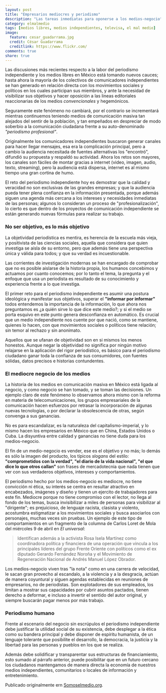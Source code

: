 ```yaml
---
layout: post
title: "Empresarios mediocres y periodismo"
description: "Las tareas inmediatas para oponerse a los medios-negocio"
category: elmalmedio
tags: [medios libres, medios independientes, televisa, el mal medio]
image:
  feature: cesar_guadarrama.jpg 
  credit: César Guadarrama
  creditlink: https://www.flickr.com/
comments: true 
share: true
---
```


Las discusiones más recientes respecto a la labor del periodismo independiente y los medios libres en México está tomando nuevos cauces; hasta ahora la mayoría de los colectivos de comunicadores independientes se han generado en relación directa con los movimientos sociales y políticos en los cuales participan sus miembros, y ante la necesidad de visibilizar sus objetivos y hacer oposición a las lineas editoriales reaccionarias de los medios *convencionales* y hegemónicos.

Seguramente este fenómeno no cambiará, por el contrario se incrementará mientras continuemos teniendo medios de comunicación masiva tan alejados del sentir de la población, y tan empeñados en despreciar de modo soberbio a la comunicación ciudadana frente a su auto-denominado *"periodismo profesional"*.

Originalmente los comunicadores independientes buscaron generar canales para hacer llegar mensajes, esa era la complicación principal, pero a cambio la audiencia necesitada de fuentes alternativas los "encontró", difundió su propuesta y respaldó su actividad. Ahora los retos son mayores, los canales son fáciles de montar gracias a internet (video, imagen, audio, texto, streaming), pero la audiencia está dispersa, internet es al mismo tiempo una gran cortina de humo.

El reto del periodismo independiente hoy es demostrar que la calidad y veracidad no son exclusivas de las grandes empresas; y que la audiencia pueda tener plena confianza en la información presentada, porque además siguen una agenda más cercana a los intereses y necesidades inmediatas de las personas; algunos lo consideran un proceso de "profesionalización", lo cierto es que dentro de los proyectos de comunicación independiente se están generando nuevas fórmulas para realizar su trabajo.

### No ser objetivo, es lo más objetivo

La objetividad periodística es mentira, es herencia de la escuela más vieja, y positivista de las ciencias sociales, aquella que considera que quien investiga se aísla de su entorno, pero que además tiene una perspectiva única y válida para todos; y que su verdad es incuestionable.

Las corrientes de investigación modernas se han encargado de comprobar que no es posible aislarse de la historia propia, los humanos concebimos y actuamos por cuanto conocemos; por lo tanto el tema, la pregunta y el enfoque que usa un periodista es resultado de su conocimiento y experiencia frente a lo que investiga.

El primer reto para el periodismo independiente es asumir una postura ideológica y manifestar sus objetivos, superar el **"informar por informar"** todos entendemos la importancia de la información, lo que ahora nos preguntamos es ¿a quién sirve lo que dice este medio?; y si el medio se porta esquivo en este punto genera desconfianza en automático. Es crucial que un medio independiente nos cuente por que nació, como se mantiene, quienes lo hacen, con que movimientos sociales o políticos tiene relación; sin temor al rechazo y sin anonimato.

Aquellos que se ufanan de objetividad son en si mismos los menos honestos. Aunque negar la objetividad no significa por ningún motivo relajarse en la aplicación del rigor periodístico, es básico para el periodismo ciudadano ganar toda la confianza de sus consumidores, con fuentes sólidas, datos precisos  e historias contundentes.

### El mediocre negocio de los medios

La historia de los medios en comunicación masiva en México está ligada al negocio, y como negocio se han tomado, y se toman las decisiones. Un ejemplo claro de este fenómeno lo observamos ahora mismo con la reforma en materia de telecomunicaciones, los grupos empresariales de la comunicación hacen esfuerzos por retrasar la incorporación de algunas nuevas tecnologías, o por declarar la obsolescencia de otras, según convenga a sus ganancias.

No es para escandalizar, es la naturaleza del capitalismo-imperial, y lo mismo hacen los empresarios en México que en China, Estados Unidos o Cuba. La disyuntiva entre calidad y ganancias no tiene duda para los medios-negocio.

El fin de un medio-negocio es vender, ese es el objetivo y no más; lo demás es sólo la imagen del producto, los típicos *slogans* del estilo: **"comprometidos con la verdad", "el diario de la vida nacional", "el que dice lo que otros callan"** son frases de mercadotecnia que nada tienen que ver con sus verdaderos objetivos, intereses y comportamientos.

El periodismo hecho por los medios-negocio es mediocre, no tiene convicción ni ética, su interés se centra en resultar atractivo en encabezados, imágenes y diseño y tienen un ejercito de trabajadores para este fin. Mediocre porque no tiene compromiso con el lector, no llega al fondo de los temas, busca invisibilizar a miles de personas para visibilizar al "dirigente"; es prejuicioso, de lenguaje racista, clasista y violento, acostumbra estigmatizar a los movimientos sociales y busca asociarlos con personajes, muchas veces sin pruebas.
Un ejemplo de este tipo de comportamientos en un fragmento de la columna de Carlos Loret de Mola del miércoles 9 de abril en *El universal*:

>Identifican además a la activista Rosa Isela Martínez como coordinadora política y financiera de una operación que vincula a los principales líderes del grupo Frente Oriente con políticos como el ex diputado Gerardo Fernández Noroña y el Movimiento de Regeneración Nacional de Andrés Manuel López Obrador.

Los medios-negocio viven tras "la nota" como en una carrera de velocidad, le sacan gran provecho al escandalo, a la violencia y a la desgracia, actúan de manera coyuntural y siguen agendas establecidas en reuniones de empresarios, no de periodistas. Son explotadores de sus empleados, los limitan a mostrar sus capacidades por cubrir asuntos pactados, tienen derecho a deformar, e incluso a invertir el sentido del autor original, y siempre buscarán pagar menos por más trabajo.

### Periodismo humano

Frente al escenario del negocio sin escrúpulos el periodismo independiente debe justificar la utilidad social de su existencia, debe desplegar a la ética como su bandera principal y debe disponer de espíritu humanista, de un lenguaje tolerante que posibilite el desarrollo, la democracia, la justicia y la libertad para las personas y pueblos en los que se realiza.

Además debe solidificar y transparentar sus estructuras de financiamiento, esto sumado al párrafo anterior, puede posibilitar que en un futuro cercano los ciudadanos mantengamos de manera directa la economía de nuestros medios independientes, comunitarios o locales de información y entretenimiento.

Publicado originalmente ern [Somoselmedio.org](http://www.somoselmedio.org/).